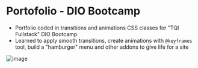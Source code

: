 # Portofolio - DIO Bootcamp
* Portfolio coded in transitions and animations CSS classes for "TQI Fullstack" DIO Bootcamp
* Learned to apply smooth transitions, create animations with `@keyframes` tool, build a "hamburger" menu and other addons to give life for a site


![image](https://user-images.githubusercontent.com/85136766/171553808-9dbc6956-1c83-4111-9ace-e7e0e4433e48.png)
